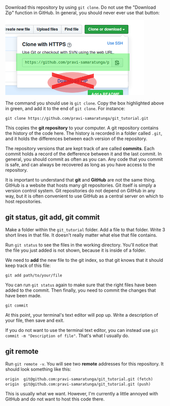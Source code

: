 Download this repository by using `git clone`. Do not use the "Download Zip" function in GitHub. In general, you should never ever use that button:

![Do not press "Download Zip"](/img/github_do_not.png)

The command you should use is `git clone`. Copy the box highlighted above in green, and add it to the end of `git clone`. For instance:

```
git clone https://github.com/pravi-samaratunga/git_tutorial.git
```

This copies the **git repository** to your computer. A git repository contains the history of the code here. The history is recorded in a folder called `.git`, and it holds the differences between each version of the repository.

The repository versions that are kept track of are called **commits**. Each commit holds a record of the defference between it and the last commit. In general, you should commit as often as you can. Any code that you commit is safe, and can always be recovered as long as you have access to the repository.

It is important to understand that **git** and **GitHub** are not the same thing. GitHub is a website that hosts many git repositories. Git itself is simply a version control system. Git repositories do not depend on GitHub in any way, but it is often convenient to use GitHub as a central server on which to host repositories.

## git status, git add, git commit

Make a folder within the `git_tutorial` folder. Add a file to that folder. Write 3 short lines in that file. It doesn't really matter what else that file contains.

Run `git status` to see the files in the working directory. You'll notice that the file you just added is not shown, because it is inside of a folder.

We need to **add** the new file to the git index, so that git knows that it should keep track of this file:

```
git add path/to/your/file
```

You can run `git status` again to make sure that the right files have been added to the commit. Then finally, you need to commit the changes that have been made.


```
git commit
```

At this point, your terminal's text editor will pop up. Write a description of your file, then save and exit.

If you do not want to use the terminal text editor, you can instead use `git commit -m "Description of file"`. That's what I usually do.

## git remote

Run `git remote -v`. You will see two **remote** addresses for this repository. It should look something like this:

```
origin  git@github.com:pravi-samaratunga/git_tutorial.git (fetch)
origin  git@github.com:pravi-samaratunga/git_tutorial.git (push)
```

This is usually what we want. However, I'm currently a little annoyed with GitHub and do not want to host this code there.